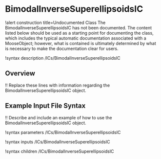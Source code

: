 # BimodalInverseSuperellipsoidsIC

!alert construction title=Undocumented Class
The BimodalInverseSuperellipsoidsIC has not been documented. The content listed below should be used as a starting point for
documenting the class, which includes the typical automatic documentation associated with a
MooseObject; however, what is contained is ultimately determined by what is necessary to make the
documentation clear for users.

!syntax description /ICs/BimodalInverseSuperellipsoidsIC

## Overview

!! Replace these lines with information regarding the BimodalInverseSuperellipsoidsIC object.

## Example Input File Syntax

!! Describe and include an example of how to use the BimodalInverseSuperellipsoidsIC object.

!syntax parameters /ICs/BimodalInverseSuperellipsoidsIC

!syntax inputs /ICs/BimodalInverseSuperellipsoidsIC

!syntax children /ICs/BimodalInverseSuperellipsoidsIC
